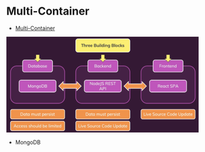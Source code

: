 # Multi-Container

- [Multi-Container](#multi-container)

![docker_multi-container.png](images/docker_multi-container.png)

* MongoDB
